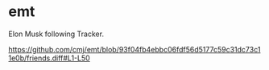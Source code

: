 # emt
Elon Musk following Tracker.

https://github.com/cmj/emt/blob/93f04fb4ebbc06fdf56d5177c59c31dc73c11e0b/friends.diff#L1-L50
